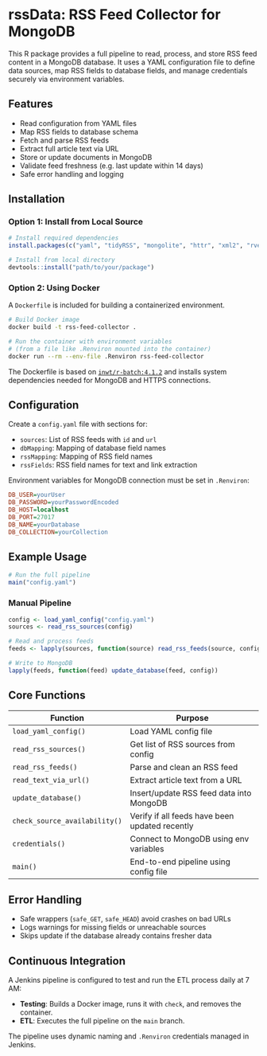 # rssData: RSS Feed Collector for MongoDB

This R package provides a full pipeline to read, process, and store RSS feed content in a MongoDB database. It uses a YAML configuration file to define data sources, map RSS fields to database fields, and manage credentials securely via environment variables.

## Features

* Read configuration from YAML files
* Map RSS fields to database schema
* Fetch and parse RSS feeds
* Extract full article text via URL
* Store or update documents in MongoDB
* Validate feed freshness (e.g. last update within 14 days)
* Safe error handling and logging

## Installation

### Option 1: Install from Local Source

```r
# Install required dependencies
install.packages(c("yaml", "tidyRSS", "mongolite", "httr", "xml2", "rvest", "stringr", "dplyr", "rlang"))

# Install from local directory
devtools::install("path/to/your/package")
```

### Option 2: Using Docker

A `Dockerfile` is included for building a containerized environment.

```bash
# Build Docker image
docker build -t rss-feed-collector .

# Run the container with environment variables
# (from a file like .Renviron mounted into the container)
docker run --rm --env-file .Renviron rss-feed-collector
```

The Dockerfile is based on [`inwt/r-batch:4.1.2`](https://github.com/INWTlab/r-docker/blob/latest/r-batch/Dockerfile) and installs system dependencies needed for MongoDB and HTTPS connections.

## Configuration

Create a `config.yaml` file with sections for:

* `sources`: List of RSS feeds with `id` and `url`
* `dbMapping`: Mapping of database field names
* `rssMapping`: Mapping of RSS field names
* `rssFields`: RSS field names for text and link extraction

Environment variables for MongoDB connection must be set in `.Renviron`:

```ini
DB_USER=yourUser
DB_PASSWORD=yourPasswordEncoded
DB_HOST=localhost
DB_PORT=27017
DB_NAME=yourDatabase
DB_COLLECTION=yourCollection
```

## Example Usage

```r
# Run the full pipeline
main("config.yaml")
```

### Manual Pipeline

```r
config <- load_yaml_config("config.yaml")
sources <- read_rss_sources(config)

# Read and process feeds
feeds <- lapply(sources, function(source) read_rss_feeds(source, config))

# Write to MongoDB
lapply(feeds, function(feed) update_database(feed, config))
```

## Core Functions

| Function                      | Purpose                                        |
| ----------------------------- | ---------------------------------------------- |
| `load_yaml_config()`          | Load YAML config file                          |
| `read_rss_sources()`          | Get list of RSS sources from config            |
| `read_rss_feeds()`            | Parse and clean an RSS feed                    |
| `read_text_via_url()`         | Extract article text from a URL                |
| `update_database()`           | Insert/update RSS feed data into MongoDB       |
| `check_source_availability()` | Verify if all feeds have been updated recently |
| `credentials()`               | Connect to MongoDB using env variables         |
| `main()`                      | End-to-end pipeline using config file          |

## Error Handling

* Safe wrappers (`safe_GET`, `safe_HEAD`) avoid crashes on bad URLs
* Logs warnings for missing fields or unreachable sources
* Skips update if the database already contains fresher data

## Continuous Integration

A Jenkins pipeline is configured to test and run the ETL process daily at 7 AM:

* **Testing**: Builds a Docker image, runs it with `check`, and removes the container.
* **ETL**: Executes the full pipeline on the `main` branch.

The pipeline uses dynamic naming and `.Renviron` credentials managed in Jenkins.
